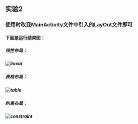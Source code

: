 ## 实验2  
### 使用时改变**MainActivity**文件中引入的**LayOut**文件即可  

#### 下面是运行结果图： 

##### 线性布局：  

##### ![linear](https://img-blog.csdnimg.cn/20200518171151629.png)

##### 表格布局：  

##### ![table](http://q9cfj5sv8.bkt.clouddn.com/table.png)

##### 约束布局：  

##### ![constraint](http://q9cfj5sv8.bkt.clouddn.com/constraint.png)
